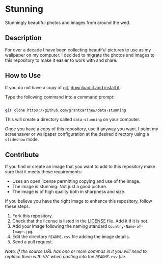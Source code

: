 # Stunning

Stunningly beautiful photos and images from around the wed.

## Description

For over a decade I have been collecting beautiful pictures to use as my wallpaper on my computer. I decided to migrate the photos and images to this repository to make it easier to work with and share.

## How to Use

If you do not have a copy of [git](https://git-scm.com/), [download it and install it](https://git-scm.com/downloads).

Type the following command into a command prompt:

```bash

git clone https://github.com/grantcarthew/data-stunning

```

This will create a directory called `data-stunning` on your computer.

Once you have a copy of this repository, use it anyway you want. I point my screensaver or wallpaper configuration at the desired directory using a `slideshow` mode.

## Contribute

If you find or create an image that you want to add to this repository make sure that it meets these requirements:

* Uses an open license permitting copying and use of the image.
* The image is stunning. Not just a good picture.
* The image is of high quality both in sharpness and size.

If you believe you have the right image to enhance this repository, follow these steps:

1. Fork this repository.
1. Check that the license is listed in the [LICENSE](LICENSE.md) file. Add it if it is not.
1. Add your image following the naming standard `Country-Name-of-Image.jpg`.
1. Edit the directory `README.csv` file adding the image details.
1. Send a pull request.

_Note: If the source URL has one or more commas in it you will need to replace them with `%2C` when pasting into the `README.csv` file._
